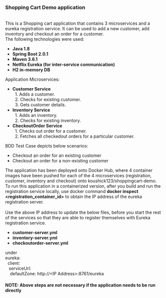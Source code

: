 <h3>Shopping Cart Demo application</h3>
<br>
This is a Shopping cart application that contains 3 microservices and a eureka registration service. It can be used to add a new customer, add inventory and checkout an order for a customer.
<br>
The following technologies were used:
<ul>
  <li><b>Java 1.8</b></li>
  <li><b>Spring Boot 2.0.1</b></li>
  <li><b>Maven 3.6.1</b></li>
  <li><b>Netflix Eureka (for inter-service communication)</b></li>
  <li><b>H2 in-memory DB</b></li>
</ul>
Application Microservices:<br>
<ul>
  <li><b>Customer Service</b><br>&nbsp;&nbsp;1. Adds a customer.<br>&nbsp;&nbsp;2. Checks for existing customer.<br>&nbsp;&nbsp;3. Gets customer details.</li>
  <li><b>Inventory Service</b><br>&nbsp;&nbsp;1. Adds an inventory.<br>&nbsp;&nbsp;2. Checks for existing inventory.</li>
  <li><b>CheckoutOrder Service</b><br>&nbsp;&nbsp;1. Checks out order for a customer.<br>&nbsp;&nbsp;2. Fetches all checkedout orders for a particular customer.</li>
</ul>
BDD Test Case depicts below scenarios:<br>
<ul>
  <li>Checkout an order for an existing customer</li>
  <li>Checkout an order for a non-existing customer</li>
</ul>
The application has been deployed onto Docker Hub, where 4 container images have been pushed for each of the 4 microservices (registration, customer, inventory and checkout) onto koushick123/shoppingcart-demo. <br>To run this application in a containerized version, after you build and run the registration service locally, use docker command <b>docker inspect &lt;registration_container_id&gt;</b> to obtain the IP address of the eureka registration server.<br>
<br>Use the above IP address to update the below files, before you start the rest of the services so that they are able to register themselves with Eureka registration service.<br>
<ul>
  <li><b>customer-server.yml</b></li>
  <li><b>inventory-server.yml</b></li>
  <li><b>checkoutorder-server.yml</b></li>
</ul>
under<br> eureka:<br>
&nbsp;  client:<br>
&nbsp;&nbsp;    serviceUrl:<br>
&nbsp;&nbsp;&nbsp;      defaultZone: http://&lt;IP Address&gt;:8761/eureka
<br>
<h4><b>NOTE: Above steps are not necessary if the application needs to be run directly</b></h4>
